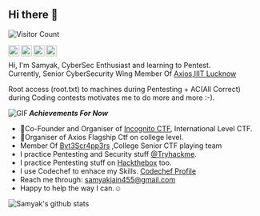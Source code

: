 ## Hi there 👋

![Visitor Count](https://profile-counter.glitch.me/{the-uniq-sam}/count.svg)

<a href="https://twitter.com/pr0_noob">
  <img align="left" alt="Samyak Jain | Twitter" width="22px" src="https://cdn.jsdelivr.net/npm/simple-icons@v3/icons/twitter.svg" />
</a>
<a href="https://www.linkedin.com/in/the-uniq-sam">
  <img align="left" alt="Samyak's Linkedln" width="22px" src="https://cdn.jsdelivr.net/npm/simple-icons@v3/icons/linkedin.svg" />
</a>
<a href="https://www.instagram.com/the_uniq_sam/">
  <img align="left" alt="Samyak's Instagram" width="22px" src="https://cdn.jsdelivr.net/npm/simple-icons@v3/icons/instagram.svg" />
</a>
<a href="https://samyakgarg1008.medium.com/">
  <img align="left" alt="Samyak's Instagram" width="22px" src="https://cdn.jsdelivr.net/npm/simple-icons@v3/icons/medium.svg" />
</a>

<br/>



Hi, I'm Samyak, CyberSec Enthusiast and learning to Pentest.
<br/>
Currently, Senior CyberSecurity Wing Member Of [Axios,IIIT Lucknow](https://axios-iiitl.github.io/)

Root access (root.txt) to machines during Pentesting + AC(All Correct) during Coding contests motivates me to do more and more :-).
<br/>

  <img align="left" alt="GIF" src="https://media.giphy.com/media/3ohs83M0w7H0pP2Vj2/giphy.gif" />

***Achievements For Now***
- :triangular_flag_on_post:Co-Founder and Organiser of [Incognito CTF](https://ctftime.org/ctf/413), International Level CTF.
- :triangular_flag_on_post:Organiser of Axios Flagship Ctf on college level.
- Member Of [Byt3Scr4pp3rs](https://ctftime.org/team/57772) ,College Senior CTF playing team
- I practice Pentesting and Security stuff [@Tryhackme](https://tryhackme.com/p/pr0n00b).
- I practice Pentesting stuff on [Hackthebox](https://www.hackthebox.eu/profile/98226) too.
- I use Codechef to enhace my Skills. [Codechef Profile](https://www.codechef.com/users/gargsam1008)
- Reach me through: samyakjain455@gmail.com
- Happy to help the way I can.☺️
&nbsp;

![Samyak's github stats](https://github-readme-stats.vercel.app/api?username=the-uniq-sam&show_icons=true&hide_border=true)


